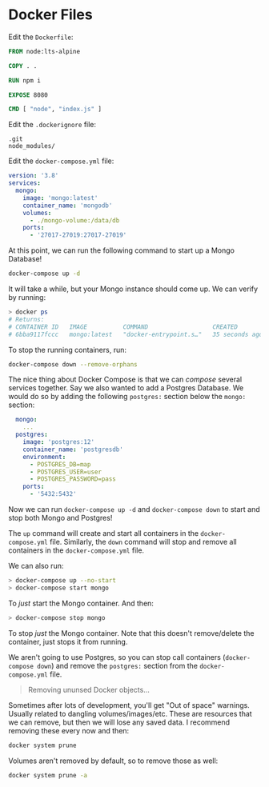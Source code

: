 # Docker Files

Edit the `Dockerfile`: 
```Dockerfile
FROM node:lts-alpine

COPY . .

RUN npm i

EXPOSE 8080

CMD [ "node", "index.js" ]
```

Edit the `.dockerignore` file: 
```ignore
.git
node_modules/
```

Edit the `docker-compose.yml` file: 
```yml
version: '3.8'
services:
  mongo:
    image: 'mongo:latest'
    container_name: 'mongodb'
    volumes: 
      - ./mongo-volume:/data/db
    ports:
      - '27017-27019:27017-27019'
```

At this point, we can run the following command to start up a Mongo Database!
```bash
docker-compose up -d
```

It will take a while, but your Mongo instance should come up. We can verify by running:
```bash
> docker ps
# Returns:
# CONTAINER ID   IMAGE          COMMAND                  CREATED          STATUS       
# 6bba9117fccc   mongo:latest   "docker-entrypoint.s…"   35 seconds ago   Up 34 seconds
```

To stop the running containers, run:
```bash
docker-compose down --remove-orphans
```

The nice thing about Docker Compose is that we can _compose_ several services together. Say we also wanted to add a Postgres Database. We would do so by adding the following `postgres:` section below the `mongo:` section:
```yml
  mongo:
    ...
  postgres:
    image: 'postgres:12'
    container_name: 'postgresdb'
    environment: 
      - POSTGRES_DB=map
      - POSTGRES_USER=user
      - POSTGRES_PASSWORD=pass
    ports: 
      - '5432:5432'
```

Now we can run `docker-compose up -d` and `docker-compose down` to start and stop both Mongo and Postgres!

The `up` command will create and start all containers in the `docker-compose.yml` file.
Similarly, the `down` command will stop and remove all containers in the `docker-compose.yml` file.

We can also run:

```bash
> docker-compose up --no-start
> docker-compose start mongo
```

To _just_ start the Mongo container. And then:

```bash
> docker-compose stop mongo
```

To stop _just_ the Mongo container. Note that this doesn't remove/delete the container, just stops it from running.

We aren't going to use Postgres, so you can stop call containers (`docker-compose down`) and remove the `postgres:` section from the `docker-compose.yml` file.

> Removing ununsed Docker objects...

Sometimes after lots of development, you'll get "Out of space" warnings. Usually related to dangling volumes/images/etc. These are resources that we can remove, but then we will lose any saved data. I recommend removing these every now and then:
```bash
docker system prune
```

Volumes aren't removed by default, so to remove those as well:
```bash
docker system prune -a
```